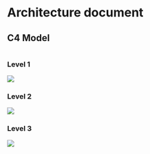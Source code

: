# Architecture document

## C4 Model
#

### Level 1

<img src="https://i.postimg.cc/G3ysB7zH/C4-model-lvl-1.png"/>

### Level 2

<img src="https://i.postimg.cc/fTMTwBP4/C4-model-lvl-2.png"/>

### Level 3

<img src="https://i.postimg.cc/02tx9xmm/C4-model-lvl-3.png"/>